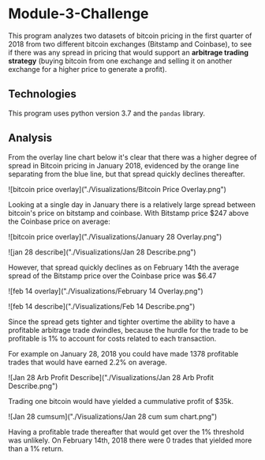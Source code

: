 # Module-3-Challenge

This program analyzes two datasets of bitcoin pricing in the first quarter of 2018 from two different bitcoin exchanges (Bitstamp and Coinbase), to see if there was any spread in pricing that would support an **arbitrage trading strategy** (buying bitcoin from one exchange and selling it on another exchange for a higher price to generate a profit).

## Technologies

This program uses python version 3.7 and the `pandas` library.

## Analysis

From the overlay line chart below it's clear that there was a higher degree of spread in Bitcoin pricing in January 2018, evidenced by the orange line separating from the blue line, but that spread quickly declines thereafter.

![bitcoin price overlay]("./Visualizations/Bitcoin Price Overlay.png")

Looking at a single day in January there is a relatively large spread between bitcoin's price on bitstamp and coinbase. With Bitstamp price $247 above the Coinbase price on average:

![bitcoin price overlay]("./Visualizations/January 28 Overlay.png")

![jan 28 describe]("./Visualizations/Jan 28 Describe.png")

However, that spread quickly declines as on February 14th the average spread of the Bitstamp price over the Coinbase price was $6.47

![feb 14 overlay]("./Visualizations/February 14 Overlay.png")

![feb 14 describe]("./Visualizations/Feb 14 Describe.png")


Since the spread gets tighter and tighter overtime the ability to have a profitable arbitrage trade dwindles, because the hurdle for the trade to be profitable is 1% to account for costs related to each transaction.

For example on January 28, 2018 you could have made 1378 profitable trades that would have earned 2.2% on average.

![Jan 28 Arb Profit Describe]("./Visualizations/Jan 28 Arb Profit Describe.png")

Trading one bitcoin would have yielded a cummulative profit of $35k.

![Jan 28 cumsum]("./Visualizations/Jan 28 cum sum chart.png")

Having a profitable trade thereafter that would get over the 1% threshold was unlikely. On February 14th, 2018 there were 0 trades that yielded more than a 1% return. 
